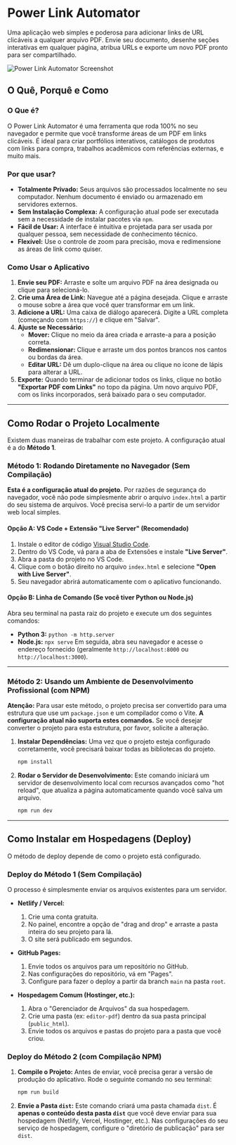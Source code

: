 # Power Link Automator

Uma aplicação web simples e poderosa para adicionar links de URL clicáveis a qualquer arquivo PDF. Envie seu documento, desenhe seções interativas em qualquer página, atribua URLs e exporte um novo PDF pronto para ser compartilhado.

![Power Link Automator Screenshot](https://i.imgur.com/kSgR4qA.png)

## O Quê, Porquê e Como

### O Que é?
O Power Link Automator é uma ferramenta que roda 100% no seu navegador e permite que você transforme áreas de um PDF em links clicáveis. É ideal para criar portfólios interativos, catálogos de produtos com links para compra, trabalhos acadêmicos com referências externas, e muito mais.

### Por que usar?
*   **Totalmente Privado:** Seus arquivos são processados localmente no seu computador. Nenhum documento é enviado ou armazenado em servidores externos.
*   **Sem Instalação Complexa:** A configuração atual pode ser executada sem a necessidade de instalar pacotes via `npm`.
*   **Fácil de Usar:** A interface é intuitiva e projetada para ser usada por qualquer pessoa, sem necessidade de conhecimento técnico.
*   **Flexível:** Use o controle de zoom para precisão, mova e redimensione as áreas de link como quiser.

### Como Usar o Aplicativo
1.  **Envie seu PDF:** Arraste e solte um arquivo PDF na área designada ou clique para selecioná-lo.
2.  **Crie uma Área de Link:** Navegue até a página desejada. Clique e arraste o mouse sobre a área que você quer transformar em um link.
3.  **Adicione a URL:** Uma caixa de diálogo aparecerá. Digite a URL completa (começando com `https://`) e clique em "Salvar".
4.  **Ajuste se Necessário:**
    *   **Mover:** Clique no meio da área criada e arraste-a para a posição correta.
    *   **Redimensionar:** Clique e arraste um dos pontos brancos nos cantos ou bordas da área.
    *   **Editar URL:** Dê um duplo-clique na área ou clique no ícone de lápis para alterar a URL.
5.  **Exporte:** Quando terminar de adicionar todos os links, clique no botão **"Exportar PDF com Links"** no topo da página. Um novo arquivo PDF, com os links incorporados, será baixado para o seu computador.

---

## Como Rodar o Projeto Localmente

Existem duas maneiras de trabalhar com este projeto. A configuração atual é a do **Método 1**.

### Método 1: Rodando Diretamente no Navegador (Sem Compilação)
**Esta é a configuração atual do projeto.** Por razões de segurança do navegador, você não pode simplesmente abrir o arquivo `index.html` a partir do seu sistema de arquivos. Você precisa servi-lo a partir de um servidor web local simples.

#### Opção A: VS Code + Extensão "Live Server" (Recomendado)
1.  Instale o editor de código [Visual Studio Code](https://code.visualstudio.com/).
2.  Dentro do VS Code, vá para a aba de Extensões e instale **"Live Server"**.
3.  Abra a pasta do projeto no VS Code.
4.  Clique com o botão direito no arquivo `index.html` e selecione **"Open with Live Server"**.
5.  Seu navegador abrirá automaticamente com o aplicativo funcionando.

#### Opção B: Linha de Comando (Se você tiver Python ou Node.js)
Abra seu terminal na pasta raiz do projeto e execute um dos seguintes comandos:
*   **Python 3:** `python -m http.server`
*   **Node.js:** `npx serve`
Em seguida, abra seu navegador e acesse o endereço fornecido (geralmente `http://localhost:8000` ou `http://localhost:3000`).

---

### Método 2: Usando um Ambiente de Desenvolvimento Profissional (com NPM)
**Atenção:** Para usar este método, o projeto precisa ser convertido para uma estrutura que use um `package.json` e um compilador como o Vite. **A configuração atual não suporta estes comandos.** Se você desejar converter o projeto para esta estrutura, por favor, solicite a alteração.

1.  **Instalar Dependências:** Uma vez que o projeto esteja configurado corretamente, você precisará baixar todas as bibliotecas do projeto.
    ```bash
    npm install
    ```
2.  **Rodar o Servidor de Desenvolvimento:** Este comando iniciará um servidor de desenvolvimento local com recursos avançados como "hot reload", que atualiza a página automaticamente quando você salva um arquivo.
    ```bash
    npm run dev
    ```

---

## Como Instalar em Hospedagens (Deploy)

O método de deploy depende de como o projeto está configurado.

### Deploy do Método 1 (Sem Compilação)
O processo é simplesmente enviar os arquivos existentes para um servidor.

*   **Netlify / Vercel:**
    1. Crie uma conta gratuita.
    2. No painel, encontre a opção de "drag and drop" e arraste a pasta inteira do seu projeto para lá.
    3. O site será publicado em segundos.

*   **GitHub Pages:**
    1. Envie todos os arquivos para um repositório no GitHub.
    2. Nas configurações do repositório, vá em "Pages".
    3. Configure para fazer o deploy a partir da branch `main` na pasta `root`.

*   **Hospedagem Comum (Hostinger, etc.):**
    1. Abra o "Gerenciador de Arquivos" da sua hospedagem.
    2. Crie uma pasta (ex: `editor-pdf`) dentro da sua pasta principal (`public_html`).
    3. Envie todos os arquivos e pastas do projeto para a pasta que você criou.

### Deploy do Método 2 (com Compilação NPM)
1.  **Compile o Projeto:** Antes de enviar, você precisa gerar a versão de produção do aplicativo. Rode o seguinte comando no seu terminal:
    ```bash
    npm run build
    ```
2.  **Envie a Pasta `dist`:** Este comando criará uma pasta chamada `dist`. É **apenas o conteúdo desta pasta `dist`** que você deve enviar para sua hospedagem (Netlify, Vercel, Hostinger, etc.). Nas configurações do seu serviço de hospedagem, configure o "diretório de publicação" para ser `dist`.